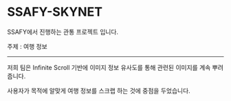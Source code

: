 # SSAFY-SKYNET

SSAFY에서 진행하는 관통 프로젝트 입니다.

주제 : 여행 정보

---

저희 팀은 Infinite Scroll 기반에 이미지 정보 유사도를 통해 관련된 이미지를 계속 뿌려줍니다.

사용자가 목적에 알맞게 여행 정보를 스크랩 하는 것에 중점을 두었습니다.
